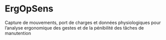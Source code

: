# ErgOpSens
Capture de mouvements, port de charges et données physiologiques pour l’analyse ergonomique des gestes et de la pénibilité des tâches de manutention
